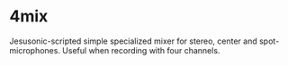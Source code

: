 # 4mix
Jesusonic-scripted simple specialized mixer for stereo, center and spot-microphones. Useful when recording with four channels.
